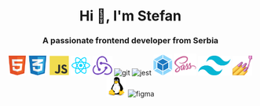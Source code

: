 <h1 align="center">Hi 👋, I'm Stefan</h1>
<h3 align="center">A passionate frontend developer from Serbia</h3>

<p align="center">
<span> <img src="./img/html.png" alt="html5" height="40"/> </span>
<span> <img src="./img/css.png" alt="css3" height="40"/> </span>
<span> <img src="https://raw.githubusercontent.com/devicons/devicon/master/icons/javascript/javascript-original.svg" alt="javascript" width="40" height="40"/> </span>
<span> <img src="./img/react.png" alt="react" width="40" height="40"/> </span>
<span> <img src="https://raw.githubusercontent.com/devicons/devicon/master/icons/redux/redux-original.svg" alt="redux" width="40" height="40"/> </span>
<span> <img src="https://www.vectorlogo.zone/logos/git-scm/git-scm-icon.svg" alt="git" width="40" height="40"/> </span>
<span> <img src="https://www.vectorlogo.zone/logos/jestjsio/jestjsio-icon.svg" alt="jest" width="40" height="40"/> </span>
<span> <img src="./img/webpack.png" alt="webpack" width="38"/> </span>
<span> <img src="https://raw.githubusercontent.com/devicons/devicon/master/icons/sass/sass-original.svg" alt="sass" width="45" height="45"/> </span>
<span> <img src="./img/tailwind.png" alt="tailwind" height="40"/> </span>
<span> <img src="./img/styled-components.png" alt="styled-components" width="40" height="40"/> </span>
<span> <img src="https://raw.githubusercontent.com/devicons/devicon/master/icons/linux/linux-original.svg" alt="linux" width="40" height="40"/> </span>
<span> <img src="https://www.vectorlogo.zone/logos/figma/figma-icon.svg" alt="figma" width="40" height="40"/> </span>
 </p>
